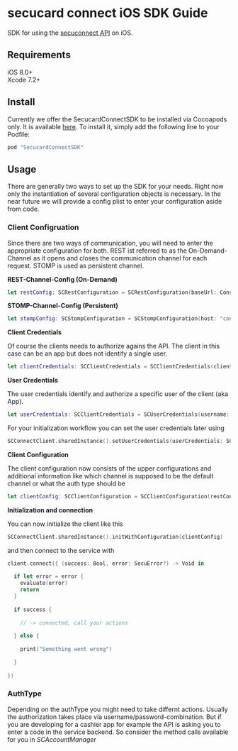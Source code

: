 # secucard connect iOS SDK Guide


SDK for using the [secuconnect API](http://developer.secuconnect.com/) on iOS.

## Requirements

iOS 8.0+  
Xcode 7.2+

## Install

Currently we offer the SecucardConnectSDK to be installed via Cocoapods only. It is available [here](http://cocoapods.org/). To install it, simply add the following line to your Podfile:

```ruby
pod "SecucardConnectSDK"
```

## Usage

There are generally two ways to set up the SDK for your needs. Right now only the instantiation of several configuration objects is necessary. In the near future we will provide a config plist to enter your configuration aside from code.

### Client Configruation

Since there are two ways of communication, you will need to enter the appropriate configuration for both. REST ist referred to as the On-Demand-Channel as it opens and closes the communication channel for each request. STOMP is used as persistent channel.

**REST-Channel-Config (On-Demand)**

```swift
let restConfig: SCRestConfiguration = SCRestConfiguration(baseUrl: Constants.apiBaseUrl, andAuthUrl: Constants.baseUrl)
```

**STOMP-Channel-Config (Persistent)**

```swift
let stompConfig: SCStompConfiguration = SCStompConfiguration(host: "connect.secucard.com", andVHost: "/", port: "61614", userId: "", password: "", useSSL: true, replyQueue: "/temp-queue/main", connectionTimeoutSec: 30, socketTimeoutSec: 30, heartbeatMs: 40000, basicDestination: "/exchange/connect.api/")
```

**Client Credentials**

Of course the clients needs to authorize agains the API. The client in this case can be an app but does not identify a single user. 

```swift
let clientCredentials: SCClientCredentials = SCClientCredentials(clientId: "611c00ec6b2be6c77c2338774f50040x", clientSecret: "dc1f422dde755f0b1c4ac04e7efabcc4c78870691fe783266d7d6c89439925eb")
```

**User Credentials**

The user credentials identify and authorize a specific user of the client (aka App). 

```swift
let userCredentials: SCClientCredentials = SCUserCredentials(username: "User", andPassword: "pa**wo**")
```

For your initialization workflow you can set the user credentials later using 

```swift
SCConnectClient.sharedInstance().setUserCredentials(userCredentials: SCUserCredentials)
```

**Client Configuration**

The client configuration now consists of the upper configurations and additional information like which channel is supposed to be the default channel or what the  auth type should be

```swift
let clientConfig: SCClientConfiguration = SCClientConfiguration(restConfiguration: restConfig, stompConfiguration: stompConfig, defaultChannel: OnDemandChannel, stompEnabled: true, oauthUrl: Constants.baseUrl, clientCredentials: clientCredentials, userCredentials: userCredentials, deviceId: uuid, authType: "device")     
```
**Initialization and connection**

You can now initialize the client like this

```swift
SCConnectClient.sharedInstance().initWithConfiguration(clientConfig)
```

and then connect to the service with

```swift
client.connect({ (success: Bool, error: SecuError?) -> Void in
  
  if let error = error {
    evaluate(error)
    return
  }
  
  if success {
    
    // -> connected, call your actions
    
  } else {
    
    print("Something went wrong")
    
  }
  
})
```

### AuthType

Depending on the authType you might need to take differnt actions. Usually the authorization takes place via username/password-combination. But if you are developing for a cashier app for example the API is asking you to enter a code in the service backend. So consider the method calls available for you in *SCAccountManager*